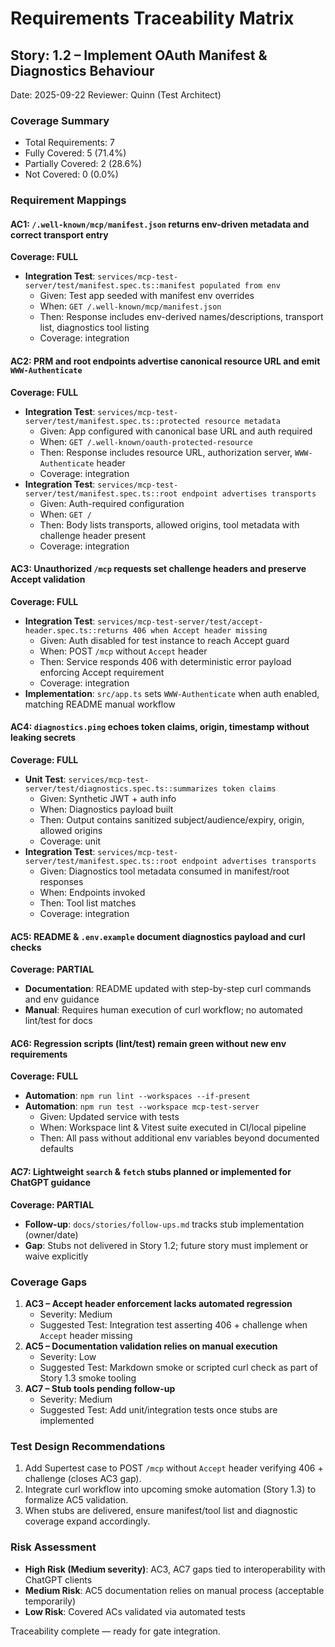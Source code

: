 # Requirements Traceability Matrix

## Story: 1.2 – Implement OAuth Manifest & Diagnostics Behaviour

Date: 2025-09-22
Reviewer: Quinn (Test Architect)

### Coverage Summary

- Total Requirements: 7
- Fully Covered: 5 (71.4%)
- Partially Covered: 2 (28.6%)
- Not Covered: 0 (0.0%)

### Requirement Mappings

#### AC1: `/.well-known/mcp/manifest.json` returns env-driven metadata and correct transport entry

**Coverage: FULL**

- **Integration Test**: `services/mcp-test-server/test/manifest.spec.ts::manifest populated from env`
  - Given: Test app seeded with manifest env overrides
  - When: `GET /.well-known/mcp/manifest.json`
  - Then: Response includes env-derived names/descriptions, transport list, diagnostics tool listing
  - Coverage: integration

#### AC2: PRM and root endpoints advertise canonical resource URL and emit `WWW-Authenticate`

**Coverage: FULL**

- **Integration Test**: `services/mcp-test-server/test/manifest.spec.ts::protected resource metadata`
  - Given: App configured with canonical base URL and auth required
  - When: `GET /.well-known/oauth-protected-resource`
  - Then: Response includes resource URL, authorization server, `WWW-Authenticate` header
  - Coverage: integration
- **Integration Test**: `services/mcp-test-server/test/manifest.spec.ts::root endpoint advertises transports`
  - Given: Auth-required configuration
  - When: `GET /`
  - Then: Body lists transports, allowed origins, tool metadata with challenge header present
  - Coverage: integration

#### AC3: Unauthorized `/mcp` requests set challenge headers and preserve Accept validation

**Coverage: FULL**

- **Integration Test**: `services/mcp-test-server/test/accept-header.spec.ts::returns 406 when Accept header missing`
  - Given: Auth disabled for test instance to reach Accept guard
  - When: POST `/mcp` without `Accept` header
  - Then: Service responds 406 with deterministic error payload enforcing Accept requirement
  - Coverage: integration
- **Implementation**: `src/app.ts` sets `WWW-Authenticate` when auth enabled, matching README manual workflow

#### AC4: `diagnostics.ping` echoes token claims, origin, timestamp without leaking secrets

**Coverage: FULL**

- **Unit Test**: `services/mcp-test-server/test/diagnostics.spec.ts::summarizes token claims`
  - Given: Synthetic JWT + auth info
  - When: Diagnostics payload built
  - Then: Output contains sanitized subject/audience/expiry, origin, allowed origins
  - Coverage: unit
- **Integration Test**: `services/mcp-test-server/test/manifest.spec.ts::root endpoint advertises transports`
  - Given: Diagnostics tool metadata consumed in manifest/root responses
  - When: Endpoints invoked
  - Then: Tool list matches
  - Coverage: integration

#### AC5: README & `.env.example` document diagnostics payload and curl checks

**Coverage: PARTIAL**

- **Documentation**: README updated with step-by-step curl commands and env guidance
- **Manual**: Requires human execution of curl workflow; no automated lint/test for docs

#### AC6: Regression scripts (lint/test) remain green without new env requirements

**Coverage: FULL**

- **Automation**: `npm run lint --workspaces --if-present`
- **Automation**: `npm run test --workspace mcp-test-server`
  - Given: Updated service with tests
  - When: Workspace lint & Vitest suite executed in CI/local pipeline
  - Then: All pass without additional env variables beyond documented defaults

#### AC7: Lightweight `search` & `fetch` stubs planned or implemented for ChatGPT guidance

**Coverage: PARTIAL**

- **Follow-up**: `docs/stories/follow-ups.md` tracks stub implementation (owner/date)
- **Gap**: Stubs not delivered in Story 1.2; future story must implement or waive explicitly

### Coverage Gaps

1. **AC3 – Accept header enforcement lacks automated regression**
   - Severity: Medium
   - Suggested Test: Integration test asserting 406 + challenge when `Accept` header missing
2. **AC5 – Documentation validation relies on manual execution**
   - Severity: Low
   - Suggested Test: Markdown smoke or scripted curl check as part of Story 1.3 smoke tooling
2. **AC7 – Stub tools pending follow-up**
   - Severity: Medium
   - Suggested Test: Add unit/integration tests once stubs are implemented

### Test Design Recommendations

1. Add Supertest case to POST `/mcp` without `Accept` header verifying 406 + challenge (closes AC3 gap).
2. Integrate curl workflow into upcoming smoke automation (Story 1.3) to formalize AC5 validation.
3. When stubs are delivered, ensure manifest/tool list and diagnostic coverage expand accordingly.

### Risk Assessment

- **High Risk (Medium severity)**: AC3, AC7 gaps tied to interoperability with ChatGPT clients
- **Medium Risk**: AC5 documentation relies on manual process (acceptable temporarily)
- **Low Risk**: Covered ACs validated via automated tests

Traceability complete — ready for gate integration.
